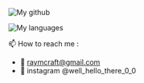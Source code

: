 
![My github](https://github-readme-stats.vercel.app/api?username=sOmEoNe2lOvEgIt&show_icons=true&theme=transparent&hide_border=true&title_color=ffffff)

![My languages](https://github-readme-stats.vercel.app/api/top-langs/?username=sOmEoNe2lOvEgIt&show_icons=true&count_private=true&theme=transparent&hide_border=true&title_color=ffffff)


📫 How to reach me :
  - 🔗 raymcraft@gmail.com
  - 📸 instagram @well_hello_there_0_0

<!---
sOmEoNe2lOvEgIt/sOmEoNe2lOvEgIt is a ✨ special ✨ repository because its `README.md` (this file) appears on your GitHub profile.
You can click the Preview link to take a look at your changes.
--->
